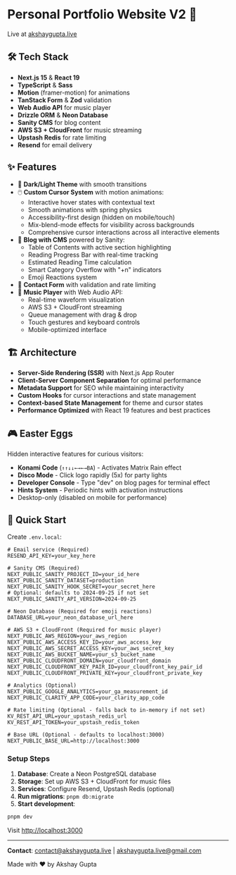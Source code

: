 # Personal Portfolio Website V2 🚀

Live at [akshaygupta.live](https://akshaygupta.live)

## 🛠️ Tech Stack

- **Next.js 15** & **React 19**
- **TypeScript** & **Sass**
- **Motion** (framer-motion) for animations
- **TanStack Form** & **Zod** validation
- **Web Audio API** for music player
- **Drizzle ORM** & **Neon Database**
- **Sanity CMS** for blog content
- **AWS S3 + CloudFront** for music streaming
- **Upstash Redis** for rate limiting
- **Resend** for email delivery

## ✨ Features

- 🌃 **Dark/Light Theme** with smooth transitions
- 🖱️ **Custom Cursor System** with motion animations:
  - Interactive hover states with contextual text
  - Smooth animations with spring physics
  - Accessibility-first design (hidden on mobile/touch)
  - Mix-blend-mode effects for visibility across backgrounds
  - Comprehensive cursor interactions across all interactive elements
- 📝 **Blog with CMS** powered by Sanity:
  - Table of Contents with active section highlighting
  - Reading Progress Bar with real-time tracking
  - Estimated Reading Time calculation
  - Smart Category Overflow with "+n" indicators
  - Emoji Reactions system
- 📧 **Contact Form** with validation and rate limiting
- 🎵 **Music Player** with Web Audio API:
  - Real-time waveform visualization
  - AWS S3 + CloudFront streaming
  - Queue management with drag & drop
  - Touch gestures and keyboard controls
  - Mobile-optimized interface

## 🏗️ Architecture

- **Server-Side Rendering (SSR)** with Next.js App Router
- **Client-Server Component Separation** for optimal performance
- **Metadata Support** for SEO while maintaining interactivity
- **Custom Hooks** for cursor interactions and state management
- **Context-based State Management** for theme and cursor states
- **Performance Optimized** with React 19 features and best practices

## 🎮 Easter Eggs

Hidden interactive features for curious visitors:

- **Konami Code** (`↑↑↓↓←→←→BA`) - Activates Matrix Rain effect
- **Disco Mode** - Click logo rapidly (5x) for party lights
- **Developer Console** - Type "dev" on blog pages for terminal effect
- **Hints System** - Periodic hints with activation instructions
- Desktop-only (disabled on mobile for performance)

## 🚀 Quick Start

Create `.env.local`:

```env
# Email service (Required)
RESEND_API_KEY=your_key_here

# Sanity CMS (Required)
NEXT_PUBLIC_SANITY_PROJECT_ID=your_id_here
NEXT_PUBLIC_SANITY_DATASET=production
NEXT_PUBLIC_SANITY_HOOK_SECRET=your_secret_here
# Optional: defaults to 2024-09-25 if not set
NEXT_PUBLIC_SANITY_API_VERSION=2024-09-25

# Neon Database (Required for emoji reactions)
DATABASE_URL=your_neon_database_url_here

# AWS S3 + CloudFront (Required for music player)
NEXT_PUBLIC_AWS_REGION=your_aws_region
NEXT_PUBLIC_AWS_ACCESS_KEY_ID=your_aws_access_key
NEXT_PUBLIC_AWS_SECRET_ACCESS_KEY=your_aws_secret_key
NEXT_PUBLIC_AWS_BUCKET_NAME=your_s3_bucket_name
NEXT_PUBLIC_CLOUDFRONT_DOMAIN=your_cloudfront_domain
NEXT_PUBLIC_CLOUDFRONT_KEY_PAIR_ID=your_cloudfront_key_pair_id
NEXT_PUBLIC_CLOUDFRONT_PRIVATE_KEY=your_cloudfront_private_key

# Analytics (Optional)
NEXT_PUBLIC_GOOGLE_ANALYTICS=your_ga_measurement_id
NEXT_PUBLIC_CLARITY_APP_CODE=your_clarity_app_code

# Rate limiting (Optional - falls back to in-memory if not set)
KV_REST_API_URL=your_upstash_redis_url
KV_REST_API_TOKEN=your_upstash_redis_token

# Base URL (Optional - defaults to localhost:3000)
NEXT_PUBLIC_BASE_URL=http://localhost:3000
```

### Setup Steps

1. **Database**: Create a Neon PostgreSQL database
2. **Storage**: Set up AWS S3 + CloudFront for music files
3. **Services**: Configure Resend, Upstash Redis (optional)
4. **Run migrations**: `pnpm db:migrate`
5. **Start development**:

```bash
pnpm dev
```

Visit [http://localhost:3000](http://localhost:3000)

---

**Contact**: [contact@akshaygupta.live](mailto:contact@akshaygupta.live) | [akshaygupta.live@gmail.com](mailto:akshaygupta.live@gmail.com)

Made with ❤️ by Akshay Gupta
